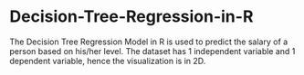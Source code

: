 # Decision-Tree-Regression-in-R
The Decision Tree Regression Model in R is used to predict the salary of a person based on his/her level. The dataset has 1 independent variable and 1 dependent variable, hence the visualization is in 2D. 
